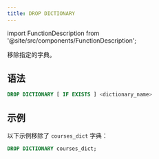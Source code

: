 ```yaml
---
title: DROP DICTIONARY
---
```

import FunctionDescription from '@site/src/components/FunctionDescription';

<FunctionDescription description="引入或更新于：v1.2.636"/>

移除指定的字典。

## 语法

```sql
DROP DICTIONARY [ IF EXISTS ] <dictionary_name>
```

## 示例

以下示例移除了 `courses_dict` 字典：

```sql
DROP DICTIONARY courses_dict;
```